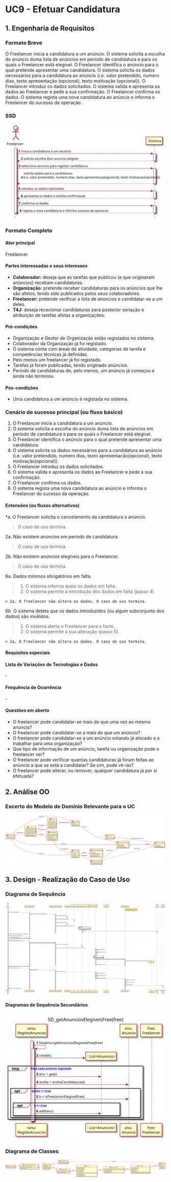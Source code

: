 # UC9 - Efetuar Candidatura


## 1. Engenharia de Requisitos

### Formato Breve

O Freelancer inicia a candidatura a um anúncio. O sistema solicita a escolha do anúncio duma lista de anúncios em período de candidatura e para os quais o Freelancer está elegível. O Freelancer identifica o anúncio para o qual pretende apresentar uma candidatura. O sistema solicita os dados necessários para a candidatura ao anúncio (i.e. valor pretendido, numero dias, texto apresentação (opcional), texto motivação (opcional)). O Freelancer introduz os dados solicitados. O sistema valida e apresenta os dados ao Freelancer e pede a sua confirmação. O Freelancer confirma os dados. O sistema regista uma nova candidatura ao anúncio e informa o Freelancer do sucesso da operação.  

### SSD
![UC9_SSD.svg](UC9_SSD.svg)


### Formato Completo

#### Ator principal

Freelancer

#### Partes interessadas e seus interesses
* **Colaborador:** deseja que as tarefas que publicou (e que originaram anúncios) recebam candidaturas.
* **Organização:** pretende receber candidaturas para os anúncios que lhe são afetos, tendo sido publicados pelos seus colaboradores.
* **Freelancer:** pretende verificar a lista de anúncios e candidatar-se a um deles.
* **T4J:** deseja rececionar candidaturas para posterior seriação e atribuição de tarefas afetas a organizações.

#### Pré-condições
* Organização e Gestor de Organização estão registados no sistema.
* Colaborador da Organização já foi registado.
* O sistema conta com áreas de atividade, categorias de tarefa e competências técnicas já definidas.
* Pelo menos um freelancer já foi registado.
* Tarefas já foram publicadas, tendo originado anúncios.
* Período de candidaturas de, pelo menos, um anúncio já começou e ainda não terminou.

#### Pós-condições
* Uma candidatura a um anúncio é registada no sistema.

### Cenário de sucesso principal (ou fluxo básico)

1. O Freelancer inicia a candidatura a um anúncio.
2. O sistema solicita a escolha do anúncio duma lista de anúncios em período de candidatura e para os quais o Freelancer está elegível.
3. O Freelancer identifica o anúncio para o qual pretende apresentar uma candidatura.
4. O sistema solicita os dados necessários para a candidatura ao anúncio (i.e. valor pretendido, numero dias, texto apresentacão(opcional), texto motivação(opcional)).
5. O Freelancer introduz os dados solicitados.
6. O sistema valida e apresenta os dados ao Freelancer e pede a sua confirmação.
7. O Freelancer confirma os dados.
8. O sistema regista uma nova candidatura ao anúncio e informa o Freelancer do sucesso da operação.



#### Extensões (ou fluxos alternativos)

*a. O Freelancer solicita o cancelamento da candidatura a anúncio.
> O caso de uso termina.

2a. Não existem anúncios em período de candidatura.
> O caso de uso termina.

2b. Não existem anúncios elegíveis para o Freelancer.
> O caso de uso termina.

6a. Dados mínimos obrigatórios em falta.
>	1. O sistema informa quais os dados em falta.
>	2. O sistema permite a introdução dos dados em falta (passo 4)
>
	> 2a. O freelancer não altera os dados. O caso de uso termina.

6b. O sistema deteta que os dados introduzidos (ou algum subconjunto dos dados) são inválidos.
>   1. O sistema alerta o Freelancer para o facto.
>   2. O sistema permite a sua alteração (passo 5).
>
	> 2a. O Freelancer não altera os dados. O caso de uso termina.

#### Requisitos especiais


#### Lista de Variações de Tecnologias e Dados
\-

#### Frequência de Ocorrência
\-

#### Questões em aberto

* O freelancer pode candidatar-se mais do que uma vez ao mesmo anúncio?
* O freelancer pode candidatar-se a mais do que um anúncio?
* O freelancer pode candidatar-se a um anúncio estando já alocado e a trabalhar para uma organização?
* Que tipo de informação de um anúncio, tarefa ou organização pode o freelancer ver?
* O freelancer pode verificar quantas candidaturas já foram feitas ao anúncio a que se está a candidatar? Se sim, pode vê-las?
* O freelancer pode alterar, ou remover, qualquer candidatura já por si efetuada?


## 2. Análise OO

### Excerto do Modelo de Domínio Relevante para o UC

![UC9_MD.svg](UC9_MD.svg)


## 3. Design - Realização do Caso de Uso

###	Diagrama de Sequência

![UC9_SD.svg](UC9_SD.svg)

#### Diagramas de Sequência Secundários

![UC9_SD_Sec_1.svg](UC9_SD_Sec_1.svg)


###	Diagrama de Classes

![UC9_CD.svg](UC9_CD.svg)